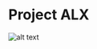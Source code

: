 # Project ALX


![alt text](https://depotdevalxcloud.s3.amazonaws.com/Screenshot+from+2022-08-28+13-38-52.png?raw=true)
